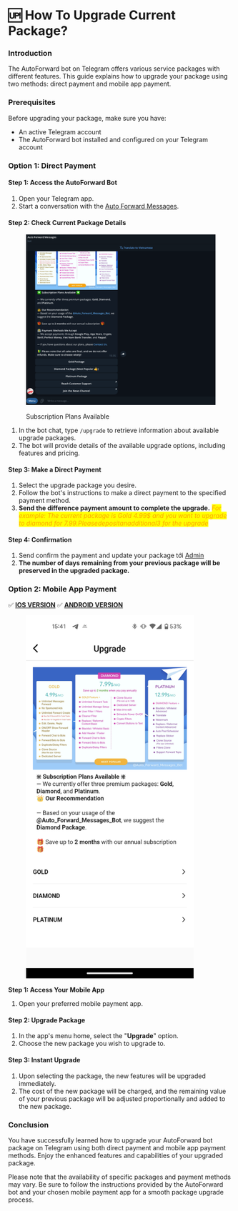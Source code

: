 # 🆙 How To Upgrade Current Package?

### Introduction

The AutoForward bot on Telegram offers various service packages with different features. This guide explains how to upgrade your package using two methods: direct payment and mobile app payment.

### Prerequisites

Before upgrading your package, make sure you have:

* An active Telegram account
* The AutoForward bot installed and configured on your Telegram account

### Option 1: Direct Payment

#### Step 1: Access the AutoForward Bot

1. Open your Telegram app.
2. Start a conversation with the [Auto Forward Messages](https://t.me/Auto\_Forward\_Messages\_Bot).

#### Step 2: Check Current Package Details

<figure><img src=".gitbook/assets/image (85).png" alt=""><figcaption><p>Subscription Plans Available</p></figcaption></figure>

1. In the bot chat, type `/upgrade` to retrieve information about available upgrade packages.
2. The bot will provide details of the available upgrade options, including features and pricing.

#### Step 3: Make a Direct Payment

1. Select the upgrade package you desire.
2. Follow the bot's instructions to make a direct payment to the specified payment method.
3. **Send the difference payment amount to complete the upgrade.** _<mark style="color:orange;">For example: The current package is Gold 4.99$ and you want to upgrade to diamond for 7.99$. Please deposit an additional 3$ for the upgrade</mark>_

#### Step 4: Confirmation

1. Send confirm the payment and update your package tới [Admin](https://t.me/redf0x1)
2. **The number of days remaining from your previous package will be preserved in the upgraded package.**

### Option 2: Mobile App Payment

✅ [**IOS VERSION**](https://bit.ly/autoforward-for-telegram-ios)      ✅ [**ANDROID VERSION**](https://bit.ly/autoforward-for-telegram-android)

<div align="left">

<figure><img src=".gitbook/assets/Screenshot_20231107-154139.png" alt="" width="375"><figcaption></figcaption></figure>

</div>

**Step 1: Access Your Mobile App**

1. Open your preferred mobile payment app.

#### Step 2: Upgrade Package

1. In the app's menu home, select the "**Upgrade**" option.
2. Choose the new package you wish to upgrade to.

#### Step 3: Instant Upgrade

1. Upon selecting the package, the new features will be upgraded immediately.
2. The cost of the new package will be charged, and the remaining value of your previous package will be adjusted proportionally and added to the new package.

### Conclusion

You have successfully learned how to upgrade your AutoForward bot package on Telegram using both direct payment and mobile app payment methods. Enjoy the enhanced features and capabilities of your upgraded package.

Please note that the availability of specific packages and payment methods may vary. Be sure to follow the instructions provided by the AutoForward bot and your chosen mobile payment app for a smooth package upgrade process.
